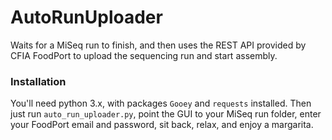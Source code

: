 # AutoRunUploader

Waits for a MiSeq run to finish, and then uses the REST API provided by CFIA FoodPort to upload the
sequencing run and start assembly.

### Installation

You'll need python 3.x, with packages `Gooey` and `requests` installed. Then just run `auto_run_uploader.py`, 
point the GUI to your MiSeq run folder, enter your FoodPort email and password, sit back, relax, and enjoy a margarita.